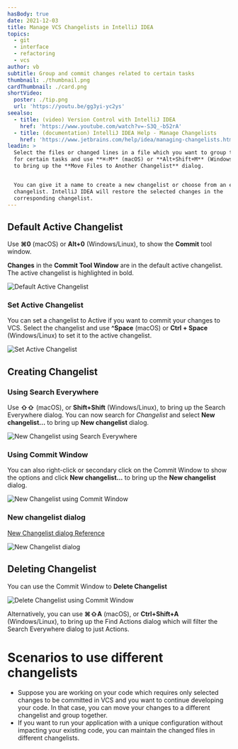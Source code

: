 ```yaml
---
hasBody: true
date: 2021-12-03
title: Manage VCS Changelists in IntelliJ IDEA
topics:
  - git
  - interface
  - refactoring
  - vcs
author: vb
subtitle: Group and commit changes related to certain tasks
thumbnail: ./thumbnail.png
cardThumbnail: ./card.png
shortVideo:
  poster: ./tip.png
  url: 'https://youtu.be/gg3yi-yc2ys'
seealso:
  - title: (video) Version Control with IntelliJ IDEA
    href: 'https://www.youtube.com/watch?v=-S3Q_-b52rA'
  - title: (documentation) IntelliJ IDEA Help - Manage Changelists
    href: 'https://www.jetbrains.com/help/idea/managing-changelists.html'
leadin: >
  Select the files or changed lines in a file which you want to group together
  for certain tasks and use **⌘⇧M** (macOS) or **Alt+Shift+M** (Windows/Linux)
  to bring up the **Move Files to Another Changelist** dialog. 


  You can give it a name to create a new changelist or choose from an existing
  changelist. IntelliJ IDEA will restore the selected changes in the
  corresponding changelist.
---
```


## Default Active Changelist

Use **⌘0** (macOS) or **Alt+0** (Windows/Linux), to show the **Commit** tool window.

**Changes** in the **Commit Tool Window** are in the default active changelist. The active changelist is highlighted in bold.

![Default Active Changelist](default-active-changelist.png)

### Set Active Changelist
You can set a changelist to Active if you want to commit your changes to VCS. Select the changelist and use **^Space** (macOS) or **Ctrl + Space** (Windows/Linux) to set it to the active changelist.

![Set Active Changelist](set-active-changelist-ctrl-space.png)

## Creating Changelist

### Using Search Everywhere
Use **⇧⇧** (macOS), or **Shift+Shift** (Windows/Linux), to bring up the Search Everywhere dialog. You can now search for _Changelist_ and select **New changelist...** to bring up **New changelist** dialog.

![New Changelist using Search Everywhere](create-change-list-using-search-everywhere.png)

### Using Commit Window
You can also right-click or secondary click on the Commit Window to show the options and click **New changelist...** to bring up the **New changelist** dialog.

![New Changelist using Commit Window](new-changelist-using-commit-window.png)

### New changelist dialog

[New Changelist dialog Reference](https://www.jetbrains.com/help/idea/2021.2/new-changelist-dialog.html)

![New Changelist dialog](new-changelist.png)

## Deleting Changelist

You can use the Commit Window to **Delete Changelist**

![Delete Changelist using Commit Window](delete-changelist-using-commit-window.png)

Alternatively, you can use **⌘⇧A** (macOS), or **Ctrl+Shift+A** (Windows/Linux), to bring up the Find Actions dialog which will filter the Search Everywhere dialog to just Actions.

# Scenarios to use different changelists
  - Suppose you are working on your code which requires only selected changes to be committed in VCS and you want to continue developing your code. In that case, you can move your changes to a different changelist and group together.
  - If you want to run your application with a unique configuration without impacting your existing code, you can maintain the changed files in different changelists.
